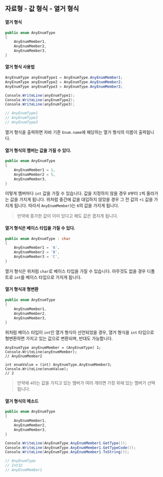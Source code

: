 ## 자료형 - 값 형식 - 열거 형식

#### 열거 형식

```c#
public enum AnyEnumType
{
    AnyEnumMember1,
    AnyEnumMember2,
    AnyEnumMember3,
}
```

#### 열거 형식 사용법

```c#
AnyEnumType anyEnumType1 = AnyEnumType.AnyEnumMember1;
AnyEnumType anyEnumType2 = AnyEnumType.AnyEnumMember2;
AnyEnumType anyEnumType3 = AnyEnumType.AnyEnumMember3;

Console.WriteLine(anyEnumType1);
Console.WriteLine(anyEnumType2);
Console.WriteLine(anyEnumType3);

// AnyEnumType1
// AnyEnumType2
// AnyEnumType3
```

열거 형식을 출력하면 자바 기준 `Enum.name`에 해당하는 열거 형식의 이름이 출력됩니다.

#### 열거 형식의 멤버는 값을 가질 수 있다.

```c#
public enum AnyEnumType
{
    AnyEnumMember1 = 1,
    AnyEnumMember2 = 5,
    AnyEnumMember3,
}
```

이렇게 멤버마다 `int` 값을 가질 수 있습니다.
값을 지정하지 않을 경우 `0`부터 `1`씩 올라가는 값을 가지게 됩니다.
위처럼 중간에 값을 대입하지 않았을 경우 그 전 값의 `+1` 값을 가지게 됩니다.
따라서 `AnyEnumMember3`는 `6`의 값을 가지게 됩니다.

> 만약에 증가한 값이 이미 있다고 해도 값은 겹치게 됩니다.

#### 열거 형식은 베이스 타입을 가질 수 있다.

```c#
public enum AnyEnumType : char
{
    AnyEnumMember1 = 'A',
    AnyEnumMember2 = 'B',
    AnyEnumMember3 = 'C',
}
```

열거 형식은 위처럼 `char`로 베이스 타입을 가질 수 있습니다.
아무것도 없을 경우 디폴트로 `int`를 베이스 타입으로 가지게 됩니다.

#### 열거 형식과 형변환

```c#
public enum AnyEnumType
{
    AnyEnumMember1,
    AnyEnumMember2,
    AnyEnumMember3,
}
```

위처럼 베이스 타입이 `int`인 열거 형식이 선언되었을 경우,
열거 형식을 `int` 타입으로 형변환하면 가지고 있는 값으로 변환되며, 반대도 가능합니다.

```
AnyEnumType anyEnumMember = (AnyEnumType) 1;
Console.WriteLine(anyEnumMember);
// AnyEnumMember2

int enumValue = (int) AnyEnumType.AnyEnumMember3;
Console.WriteLine(enumValue);
// 2
```

> 만약에 `4`라는 값을 가지고 있는 멤버가 여러 개라면 가장 위에 있는 멤버가 선택됩니다.

#### 열거 형식의 메소드

```c#
public enum AnyEnumType
{
    AnyEnumMember1,
    AnyEnumMember2,
    AnyEnumMember3,
}
```

```c#
Console.WriteLine(AnyEnumType.AnyEnumMember1.GetType());
Console.WriteLine(AnyEnumType.AnyEnumMember1.GetTypeCode());
Console.WriteLine(AnyEnumType.AnyEnumMember1.ToString());

// AnyEnumType
// Int32
// AnyEnumMember1
```

